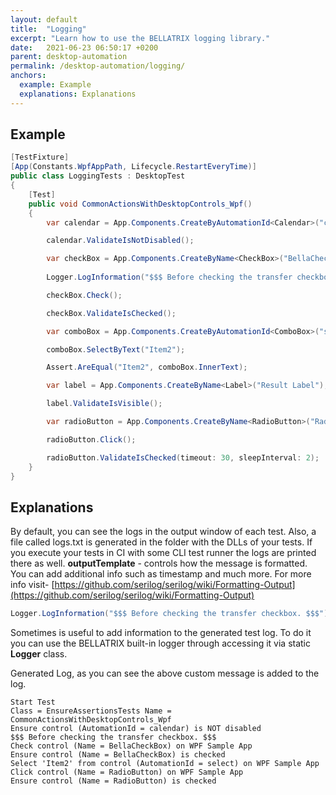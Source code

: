 ```yaml
---
layout: default
title:  "Logging"
excerpt: "Learn how to use the BELLATRIX logging library."
date:   2021-06-23 06:50:17 +0200
parent: desktop-automation
permalink: /desktop-automation/logging/
anchors:
  example: Example
  explanations: Explanations
---
```

Example
-------
```csharp
[TestFixture]
[App(Constants.WpfAppPath, Lifecycle.RestartEveryTime)]
public class LoggingTests : DesktopTest
{
    [Test]
    public void CommonActionsWithDesktopControls_Wpf()
    {
        var calendar = App.Components.CreateByAutomationId<Calendar>("calendar");

        calendar.ValidateIsNotDisabled();

        var checkBox = App.Components.CreateByName<CheckBox>("BellaCheckBox");
        
        Logger.LogInformation("$$$ Before checking the transfer checkbox. $$$");

        checkBox.Check();

        checkBox.ValidateIsChecked();

        var comboBox = App.Components.CreateByAutomationId<ComboBox>("select");

        comboBox.SelectByText("Item2");

        Assert.AreEqual("Item2", comboBox.InnerText);

        var label = App.Components.CreateByName<Label>("Result Label");

        label.ValidateIsVisible();

        var radioButton = App.Components.CreateByName<RadioButton>("RadioButton");

        radioButton.Click();

        radioButton.ValidateIsChecked(timeout: 30, sleepInterval: 2);
    }
}
```

Explanations
------------
By default, you can see the logs in the output window of each test. Also, a file called logs.txt is generated in the folder with the DLLs of your tests. If you execute your tests in CI with some CLI test runner the logs are printed there as well. **outputTemplate** - controls how the message is formatted. You can add additional info such as timestamp and much more. For more info visit- [https://github.com/serilog/serilog/wiki/Formatting-Output](https://github.com/serilog/serilog/wiki/Formatting-Output)
```csharp
Logger.LogInformation("$$$ Before checking the transfer checkbox. $$$");
```
Sometimes is useful to add information to the generated test log. To do it you can use the BELLATRIX built-in logger through accessing it via static **Logger** class.

Generated Log, as you can see the above custom message is added to the log.

```
Start Test
Class = EnsureAssertionsTests Name = CommonActionsWithDesktopControls_Wpf
Ensure control (AutomationId = calendar) is NOT disabled
$$$ Before checking the transfer checkbox. $$$
Check control (Name = BellaCheckBox) on WPF Sample App
Ensure control (Name = BellaCheckBox) is checked
Select 'Item2' from control (AutomationId = select) on WPF Sample App
Click control (Name = RadioButton) on WPF Sample App
Ensure control (Name = RadioButton) is checked
```